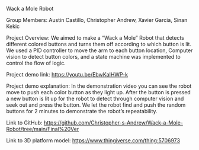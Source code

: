 Wack a Mole Robot


Group Members: Austin Castillo, Christopher Andrew, Xavier Garcia, Sinan Kekic


Project Overview:
We aimed to make a “Wack a Mole” Robot that detects different colored buttons and turns them off
according to which button is lit. We used a PID controller to move the arm to each button location,
Computer vision to detect button colors, and a state machine was implemented to control the flow of
logic.


Project demo link: https://youtu.be/EbwKaIHWP-k


Project demo explanation: In the demonstration video you can see the robot move to push each color
button as they light up. After the button is pressed a new button is lit up for the robot to detect
through computer vision and seek out and press the button. We let the robot find and push the
random buttons for 2 minutes to demonstrate the robot’s repeatability.


Link to GitHub: https://github.com/Christopher-s-Andrew/Wack-a-Mole-Robot/tree/main/Final%20Ver


Link to 3D platform model: https://www.thingiverse.com/thing:5706973
